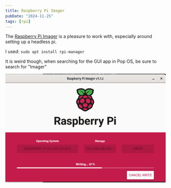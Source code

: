 ```yaml
---
title: Raspberry Pi Imager
pubDate: "2024-11-25"
tags: [rpi]
---
```


The [Raspberry Pi Imager](https://www.raspberrypi.com/software/) is a pleasure to work with, especially around setting up a headless pi.

I used: `sudo apt install rpi-manager`

It is weird though, when searching for the GUI app in Pop OS, be sure to search for "Imager"

![img.png](../assets/rpi-imager.png)
